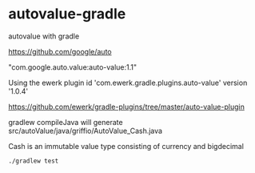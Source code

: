 autovalue-gradle
================

autovalue with gradle

https://github.com/google/auto

"com.google.auto.value:auto-value:1.1"

Using the ewerk plugin id 'com.ewerk.gradle.plugins.auto-value' version '1.0.4'

https://github.com/ewerk/gradle-plugins/tree/master/auto-value-plugin

gradlew compileJava will generate src/autoValue/java/griffio/AutoValue_Cash.java

Cash is an immutable value type consisting of currency and bigdecimal

~~~
./gradlew test
~~~
